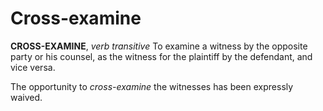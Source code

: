 # Cross-examine

**CROSS-EXAMINE**, _verb transitive_ To examine a witness by the opposite party or his counsel, as the witness for the plaintiff by the defendant, and vice versa.

The opportunity to _cross-examine_ the witnesses has been expressly waived.
